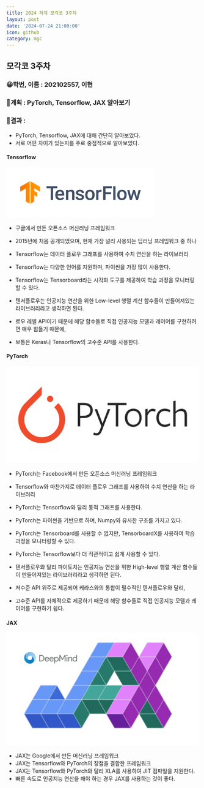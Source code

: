 ```yaml
---
title: 2024 하계 모각코 3주차
layout: post
date: '2024-07-24 21:00:00'
icon: github
category: mgc
---
```


## 모각코 3주차
### 😀학번, 이름 : 202102557, 이현
### 🎡계획 : PyTorch, Tensorflow, JAX 알아보기


### 📄결과 :
- PyTorch, Tensorflow, JAX에 대해 간단히 알아보았다.
- 서로 어떤 차이가 있는지를 주로 중점적으로 알아보았다.

#### Tensorflow

![Tensorflow](/post-img/mgc/2024/week3_0.png)

- 구글에서 만든 오픈소스 머신러닝 프레임워크
- 2015년에 처음 공개되었으며, 현재 가장 널리 사용되는 딥러닝 프레임워크 중 하나
- Tensorflow는 데이터 플로우 그래프를 사용하여 수치 연산을 하는 라이브러리
- Tensorflow는 다양한 언어를 지원하며, 파이썬을 가장 많이 사용한다.
- Tensorflow는 Tensorboard라는 시각화 도구를 제공하여 학습 과정을 모니터링할 수 있다.

- 텐서플로우는 인공지능 연산을 위한 Low-level 행렬 계산 함수들이 만들어져있는 라이브러리라고 생각하면 된다.
- 로우 레벨 API이기 때문에 해당 함수들로 직접 인공지능 모델과 레이어를 구현하려면 매우 힘들기 때문에,
- 보통은 Keras나 Tensorflow의 고수준 API를 사용한다.


#### PyTorch

![PyTorch](/post-img/mgc/2024/week3_1.png)

- PyTorch는 Facebook에서 만든 오픈소스 머신러닝 프레임워크
- Tensorflow와 마찬가지로 데이터 플로우 그래프를 사용하여 수치 연산을 하는 라이브러리
- PyTorch는 Tensorflow와 달리 동적 그래프를 사용한다.
- PyTorch는 파이썬을 기반으로 하며, Numpy와 유사한 구조를 가지고 있다.
- PyTorch는 Tensorboard를 사용할 수 없지만, TensorboardX를 사용하여 학습 과정을 모니터링할 수 있다.
- PyTorch는 Tensorflow보다 더 직관적이고 쉽게 사용할 수 있다.

- 텐서플로우와 달리 파이토치는 인공지능 연산을 위한 High-level 행렬 계산 함수들이 만들어져있는 라이브러리라고 생각하면 된다.
- 저수준 API 위주로 제공되어 케라스와의 통합이 필수적인 텐서플로우와 달리,
- 고수준 API를 자체적으로 제공하기 때문에 해당 함수들로 직접 인공지능 모델과 레이어를 구현하기 쉽다.


#### JAX

![JAX](/post-img/mgc/2024/week3_2.webp)

- JAX는 Google에서 만든 머신러닝 프레임워크
- JAX는 Tensorflow와 PyTorch의 장점을 결합한 프레임워크
- JAX는 Tensorflow와 PyTorch와 달리 XLA를 사용하여 JIT 컴파일을 지원한다.
- 빠른 속도로 인공지능 연산을 해야 하는 경우 JAX를 사용하는 것이 좋다.
